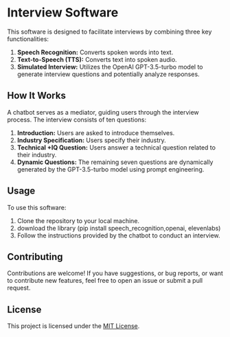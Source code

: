 # Interview Software

This software is designed to facilitate interviews by combining three key functionalities:

1. **Speech Recognition:** Converts spoken words into text.
2. **Text-to-Speech (TTS):** Converts text into spoken audio.
3. **Simulated Interview:** Utilizes the OpenAI GPT-3.5-turbo model to generate interview questions and potentially analyze responses.

## How It Works

A chatbot serves as a mediator, guiding users through the interview process. The interview consists of ten questions:

1. **Introduction:** Users are asked to introduce themselves.
2. **Industry Specification:** Users specify their industry.
3. **Technical +IQ Question:** Users answer a technical question related to their industry.
4. **Dynamic Questions:** The remaining seven questions are dynamically generated by the GPT-3.5-turbo model using prompt engineering.

## Usage

To use this software:

1. Clone the repository to your local machine.
2. download the library (pip install speech_recognition,openai, elevenlabs)
3. Follow the instructions provided by the chatbot to conduct an interview.

## Contributing

Contributions are welcome! If you have suggestions, or bug reports, or want to contribute new features, feel free to open an issue or submit a pull request.

## License

This project is licensed under the [MIT License](https://www.linkedin.com/in/mohamed-mosaad-85840b254/).
